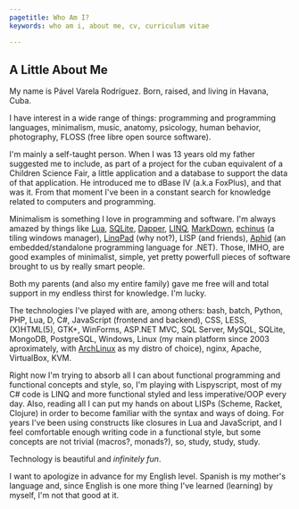 ```yaml
---
pagetitle: Who Am I?
keywords: who am i, about me, cv, curriculum vitae

---
```


## A Little About Me

My name is Pável Varela Rodríguez. Born, raised, and living in Havana, Cuba.

I have interest in a wide range of things: programming and programming languages, minimalism, music, anatomy, psicology, human behavior, photography, FLOSS (free libre open source software).

I'm mainly a self-taught person. When I was 13 years old my father suggested me to include, as part of a project for the cuban equivalent of a Children Science Fair, a little application and a database to support the data of that application. He introduced me to dBase IV (a.k.a FoxPlus), and that was it. From that moment I've been in a constant search for knowledge related to computers and programming.

Minimalism is something I love in programming and software. I'm always amazed by things like [Lua](http://www.lua.org/), [SQLite](http://www.sqlite.org/), [Dapper](https://github.com/SamSaffron/dapper-dot-net/), [LINQ](http://msdn.microsoft.com/en-us/netframework/aa904594.aspx), [MarkDown](http://daringfireball.net/), [echinus](http://plhk.ru/) (a tiling windows manager), [LinqPad](http://www.linqpad.net/) (why not?), LISP (and friends), [Aphid](http://autosectools.com/Aphid-Programming-Language) (an embedded/standalone programming language for .NET). Those, IMHO, are good examples of minimalist, simple, yet pretty powerfull pieces of software brought to us by really smart people.

Both my parents (and also my entire family) gave me free will and total support in my endless thirst for knowledge. I'm lucky.

The technologies I've played with are, among others: bash, batch, Python, PHP, Lua, D, C#, JavaScript (frontend and backend), CSS, LESS, (X)HTML(5), GTK+, WinForms, ASP.NET MVC, SQL Server, MySQL, SQLite, MongoDB, PostgreSQL, Windows, Linux (my main platform since 2003 aproximately, with [ArchLinux](https://www.archlinux.org) as my distro of choice), nginx, Apache, VirtualBox, KVM.

Right now I'm trying to absorb all I can about functional programming and functional concepts and style, so, I'm playing with Lispyscript, most of my C# code is LINQ and more functional styled and less imperative/OOP every day. Also, reading all I can put my hands on about LISPs (Scheme, Racket, Clojure) in order to become familiar with the syntax and ways of doing. For years I've been using constructs like closures in Lua and JavaScript, and I feel comfortable enough writing code in a functional style, but some concepts are not trivial (macros?, monads?), so, study, study, study.

Technology is beautiful and _infinitely fun_.

I want to apologize in advance for my English level. Spanish is my mother's language and, since English is one more thing I've learned (learning) by myself, I'm not that good at it.
